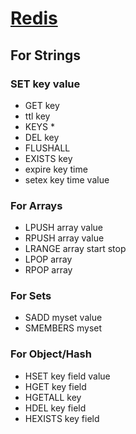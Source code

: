 # [Redis](https://redis.io/)

## For Strings
### SET key value
+ GET key
+ ttl key
+ KEYS *
+ DEL key
+ FLUSHALL
+ EXISTS key
+ expire key time
+ setex key time value

### For Arrays
+ LPUSH array value
+ RPUSH array value
+ LRANGE array start stop
+ LPOP array
+ RPOP array

### For Sets

+ SADD myset value
+ SMEMBERS myset

### For Object/Hash

+ HSET key field value
+ HGET key field
+ HGETALL key
+ HDEL key field
+ HEXISTS key field

